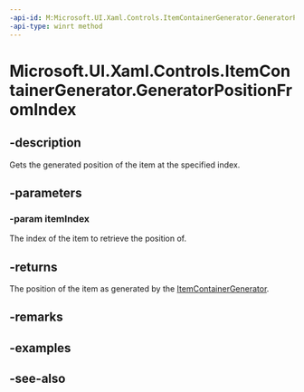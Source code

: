 ```yaml
---
-api-id: M:Microsoft.UI.Xaml.Controls.ItemContainerGenerator.GeneratorPositionFromIndex(System.Int32)
-api-type: winrt method
---
```


<!-- Method syntax
public Windows.UI.Xaml.Controls.Primitives.GeneratorPosition GeneratorPositionFromIndex(System.Int32 itemIndex)
-->

# Microsoft.UI.Xaml.Controls.ItemContainerGenerator.GeneratorPositionFromIndex

## -description
Gets the generated position of the item at the specified index.

## -parameters
### -param itemIndex
The index of the item to retrieve the position of.

## -returns
The position of the item as generated by the [ItemContainerGenerator](itemcontainergenerator.md).

## -remarks

## -examples

## -see-also
